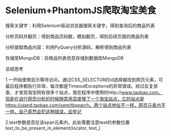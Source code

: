 # Selenium+PhantomJS爬取淘宝美食

搜索关键字：利用Selenium驱动浏览器搜索关键字，得到查询后的商品列表

分析页码并翻页：得到商品页码数，模拟翻页，得到后续页面的商品列表

分析提取商品内容：利用PyQuery分析源码，解析得到商品列表

存储至MongoDB：将商品列表信息存储到数据库MongoDB

总结思考

1.一开始使用显示等待访问，通过CSS_SELECTOR的id选择器找到网页元素，可最后程序都执行异常，每次都是TimeoutExceptions的异常错误。经过反复排查，才发现淘宝网有很多个站点，我在程序中使用的http://www.taobao.com，但是在进行网页分析的时候随意用百度搜了一个淘宝站点，它的站点是https://uland.taobao.com/sem/tbsearch。两个站点地址不一样，网页元素也不一样，自己竟然会犯这种错误，应牢记

2.text参数是否在该span元素内，此处需要注意text的参数位置
text_to_be_present_in_element(locator, text_)
